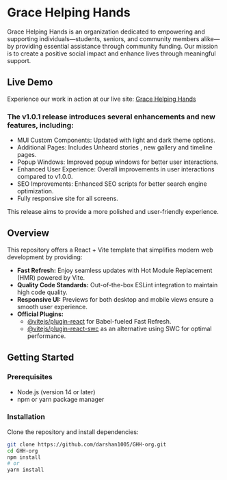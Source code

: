 # Grace Helping Hands

Grace Helping Hands is an organization dedicated to empowering and supporting individuals—students, seniors, and community members alike—by providing essential assistance through community funding. Our mission is to create a positive social impact and enhance lives through meaningful support.

## Live Demo

Experience our work in action at our live site: [Grace Helping Hands](https://gracehelpinghandsorg.netlify.app)

 ### The v1.0.1 release introduces several enhancements and new features, including:

- MUI Custom Components: Updated with light and dark theme options.
- Additional Pages: Includes Unheard stories , new gallery and timeline pages.
- Popup Windows: Improved popup windows for better user interactions.
- Enhanced User Experience: Overall improvements in user interactions compared to v1.0.0.
- SEO Improvements: Enhanced SEO scripts for better search engine optimization.
- Fully responsive site for all screens.

This release aims to provide a more polished and user-friendly experience.

## Overview

This repository offers a React + Vite template that simplifies modern web development by providing:
- **Fast Refresh:** Enjoy seamless updates with Hot Module Replacement (HMR) powered by Vite.
- **Quality Code Standards:** Out-of-the-box ESLint integration to maintain high code quality.
- **Responsive UI:** Previews for both desktop and mobile views ensure a smooth user experience.
- **Official Plugins:** 
  - [@vitejs/plugin-react](https://vitejs.dev/plugins/react/) for Babel-fueled Fast Refresh.
  - [@vitejs/plugin-react-swc](https://vitejs.dev/plugins/react-swc/) as an alternative using SWC for optimal performance.

## Getting Started

### Prerequisites

- Node.js (version 14 or later)
- npm or yarn package manager

### Installation

Clone the repository and install dependencies:

```bash
git clone https://github.com/darshan1005/GHH-org.git
cd GHH-org
npm install
# or
yarn install

